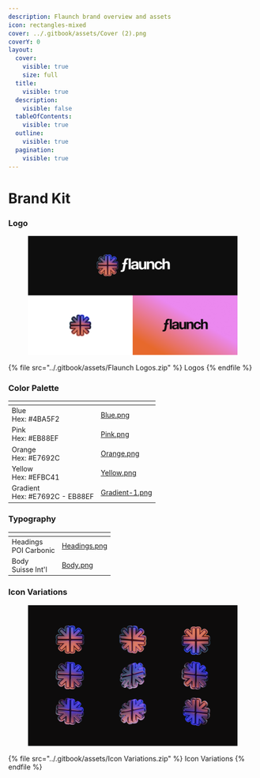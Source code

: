 ```yaml
---
description: Flaunch brand overview and assets
icon: rectangles-mixed
cover: ../.gitbook/assets/Cover (2).png
coverY: 0
layout:
  cover:
    visible: true
    size: full
  title:
    visible: true
  description:
    visible: false
  tableOfContents:
    visible: true
  outline:
    visible: true
  pagination:
    visible: true
---
```


# Brand Kit

### **Logo**

<figure><img src="../.gitbook/assets/logos.png" alt=""><figcaption></figcaption></figure>

{% file src="../.gitbook/assets/Flaunch Logos.zip" %}
Logos
{% endfile %}

### Color Palette

<table data-view="cards"><thead><tr><th></th><th data-hidden data-card-cover data-type="files"></th></tr></thead><tbody><tr><td>Blue<br>Hex: #4BA5F2</td><td><a href="../.gitbook/assets/Blue.png">Blue.png</a></td></tr><tr><td>Pink<br>Hex: #EB88EF</td><td><a href="../.gitbook/assets/Pink.png">Pink.png</a></td></tr><tr><td>Orange<br>Hex: #E7692C</td><td><a href="../.gitbook/assets/Orange.png">Orange.png</a></td></tr><tr><td>Yellow<br>Hex: #EFBC41</td><td><a href="../.gitbook/assets/Yellow.png">Yellow.png</a></td></tr><tr><td>Gradient<br>Hex: #E7692C - EB88EF</td><td><a href="../.gitbook/assets/Gradient-1.png">Gradient-1.png</a></td></tr></tbody></table>

### Typography

<table data-view="cards"><thead><tr><th></th><th data-hidden data-card-cover data-type="files"></th></tr></thead><tbody><tr><td>Headings<br>POI Carbonic</td><td><a href="../.gitbook/assets/Headings.png">Headings.png</a></td></tr><tr><td>Body<br>Suisse Int'l</td><td><a href="../.gitbook/assets/Body.png">Body.png</a></td></tr></tbody></table>

### Icon Variations

<figure><img src="../.gitbook/assets/Icon Variations.png" alt=""><figcaption></figcaption></figure>

{% file src="../.gitbook/assets/Icon Variations.zip" %}
Icon Variations
{% endfile %}
